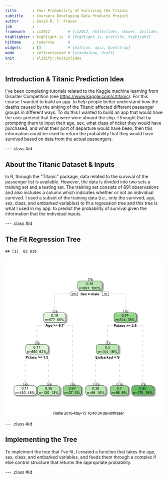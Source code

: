 ```yaml
---
title       : Your Probability of Surviving the Titanic
subtitle    : Coursera Developing Data Products Project
author      : David R. T. Fraser
job         : 
framework   : io2012        # {io2012, html5slides, shower, dzslides, ...}
highlighter : highlight.js  # {highlight.js, prettify, highlight}
hitheme     : tomorrow      # 
widgets     : []            # {mathjax, quiz, bootstrap}
mode        : selfcontained # {standalone, draft}
knit        : slidify::knit2slides
---
```


## Introduction & Titanic Prediction Idea
I've been completing tutorials related to the Kaggle machine learning from Disaster Competition
(see https://www.kaggle.com/c/titanic).  For this course I wanted to build an app. to help people better understand how the deaths caused by the sinking of the Titanic affected different passenger groups in different ways.  To do this I wanted to build an app that would have the user pretend that they were were aboard the ship.  I thought that by prompting them to input their age, sex, what class of ticket they would have purchased, and what their port of departure would have been, then this information could be used to return the probability that they would have survived based on data from the actual passengers.

--- .class #id 

## About the Titanic Dataset & Inputs
In R, through the "Titanic" package, data related to the survival of the passenger list is available.  However, the data is divided into two sets a training set and a testing set.  The training set consists of 891 observations and also includes a column which indicates whether or not an individual survived.  I used a subset of the training data (i.e., only the survived, age, sex, class, and embarked variables) to fit a regression tree and this tree is what I used in my app. to predict the probability of survival given the information that the individual inputs.

--- .class #id 

## The Fit Regression Tree

```
## [1]  62 830
```

![plot of chunk unnamed-chunk-1](assets/fig/unnamed-chunk-1-1.png)

--- .class #id 

## Implementing the Tree
To implement the tree that I've fit, I created a function that takes the age, sex, class, and embarked variables, and feeds them through a complex if else control structure that returns the appropriate probability.

--- .class #id 
